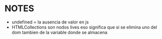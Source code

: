 # NOTES
* undefined = la ausencia de valor en js
* HTMLCollections son nodos lives eso significa que si se elimina uno del dom tambien de la variable donde se almacena